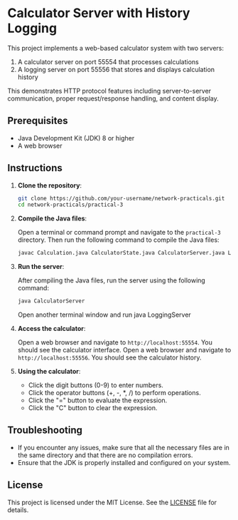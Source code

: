 # Calculator Server with History Logging

This project implements a web-based calculator system with two servers:

1. A calculator server on port 55554 that processes calculations
2. A logging server on port 55556 that stores and displays calculation history

This demonstrates HTTP protocol features including server-to-server communication, proper request/response handling, and content display.

## Prerequisites

- Java Development Kit (JDK) 8 or higher
- A web browser

## Instructions

1. **Clone the repository**:

   ```sh
   git clone https://github.com/your-username/network-practicals.git
   cd network-practicals/practical-3
   ```

2. **Compile the Java files**:

   Open a terminal or command prompt and navigate to the `practical-3` directory. Then run the following command to compile the Java files:

   ```sh
   javac Calculation.java CalculatorState.java CalculatorServer.java LoggingServer.java
   ```

3. **Run the server**:

   After compiling the Java files, run the server using the following command:

   ```sh
   java CalculatorServer
   ```

   Open another terminal window and run
   java LoggingServer

4. **Access the calculator**:

   Open a web browser and navigate to `http://localhost:55554`. You should see the calculator interface.
   Open a web browser and navigate to `http://localhost:55556`. You should see the calculator history.

5. **Using the calculator**:

   - Click the digit buttons (0-9) to enter numbers.
   - Click the operator buttons (+, -, \*, /) to perform operations.
   - Click the "=" button to evaluate the expression.
   - Click the "C" button to clear the expression.

## Troubleshooting

- If you encounter any issues, make sure that all the necessary files are in the same directory and that there are no compilation errors.
- Ensure that the JDK is properly installed and configured on your system.

## License

This project is licensed under the MIT License. See the [LICENSE](../LICENSE) file for details.
